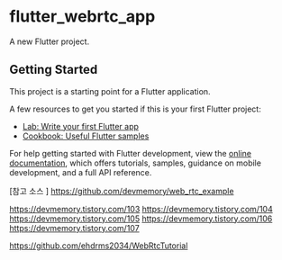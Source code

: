 # flutter_webrtc_app

A new Flutter project.

## Getting Started

This project is a starting point for a Flutter application.

A few resources to get you started if this is your first Flutter project:

- [Lab: Write your first Flutter app](https://docs.flutter.dev/get-started/codelab)
- [Cookbook: Useful Flutter samples](https://docs.flutter.dev/cookbook)

For help getting started with Flutter development, view the
[online documentation](https://docs.flutter.dev/), which offers tutorials,
samples, guidance on mobile development, and a full API reference.

[참고 소스 ]
https://github.com/devmemory/web_rtc_example


https://devmemory.tistory.com/103
https://devmemory.tistory.com/104
https://devmemory.tistory.com/105
https://devmemory.tistory.com/106
https://devmemory.tistory.com/107


https://github.com/ehdrms2034/WebRtcTutorial

